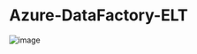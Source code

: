 # Azure-DataFactory-ELT

![image](https://github.com/user-attachments/assets/02e63875-e243-4b16-a0fb-941b03ab66e1)

